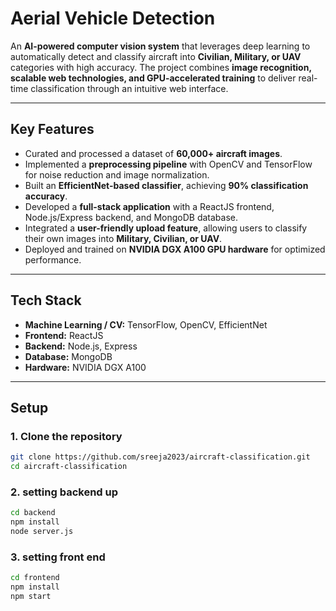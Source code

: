 # Aerial Vehicle Detection  

An **AI-powered computer vision system** that leverages deep learning to automatically detect and classify aircraft into **Civilian, Military, or UAV** categories with high accuracy. The project combines **image recognition, scalable web technologies, and GPU-accelerated training** to deliver real-time classification through an intuitive web interface.  

---

## Key Features  
- Curated and processed a dataset of **60,000+ aircraft images**.  
- Implemented a **preprocessing pipeline** with OpenCV and TensorFlow for noise reduction and image normalization.  
- Built an **EfficientNet-based classifier**, achieving **90% classification accuracy**.  
- Developed a **full-stack application** with a ReactJS frontend, Node.js/Express backend, and MongoDB database.  
- Integrated a **user-friendly upload feature**, allowing users to classify their own images into **Military, Civilian, or UAV**.  
- Deployed and trained on **NVIDIA DGX A100 GPU hardware** for optimized performance.  

---

## Tech Stack  
- **Machine Learning / CV:** TensorFlow, OpenCV, EfficientNet  
- **Frontend:** ReactJS  
- **Backend:** Node.js, Express  
- **Database:** MongoDB  
- **Hardware:** NVIDIA DGX A100  

---

## Setup  

### 1. Clone the repository  
```bash
git clone https://github.com/sreeja2023/aircraft-classification.git
cd aircraft-classification
```
### 2. setting backend up
```bash
cd backend
npm install
node server.js
```
### 3. setting front end 
```bash
cd frontend
npm install
npm start
```
